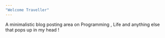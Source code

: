 ```yaml
---
"Welcome Traveller"
---
```


A minimalistic blog posting area on Programming , Life and anything else that pops up in my head !
